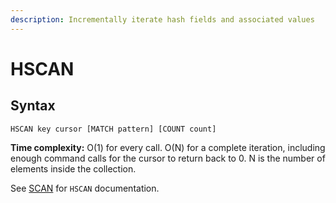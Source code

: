 ```yaml
---
description: Incrementally iterate hash fields and associated values
---
```


# HSCAN

## Syntax

    HSCAN key cursor [MATCH pattern] [COUNT count]

**Time complexity:** O(1) for every call. O(N) for a complete iteration, including enough command calls for the cursor to return back to 0. N is the number of elements inside the collection.

See [SCAN](../generic/scan) for `HSCAN` documentation.
